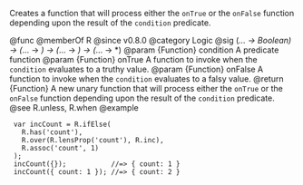 Creates a function that will process either the `onTrue` or the `onFalse`
function depending upon the result of the `condition` predicate.

@func
@memberOf R
@since v0.8.0
@category Logic
@sig (*... -> Boolean) -> (*... -> *) -> (*... -> *) -> (*... -> *)
@param {Function} condition A predicate function
@param {Function} onTrue A function to invoke when the `condition` evaluates to a truthy value.
@param {Function} onFalse A function to invoke when the `condition` evaluates to a falsy value.
@return {Function} A new unary function that will process either the `onTrue` or the `onFalse`
                   function depending upon the result of the `condition` predicate.
@see R.unless, R.when
@example

     var incCount = R.ifElse(
       R.has('count'),
       R.over(R.lensProp('count'), R.inc),
       R.assoc('count', 1)
     );
     incCount({});           //=> { count: 1 }
     incCount({ count: 1 }); //=> { count: 2 }
